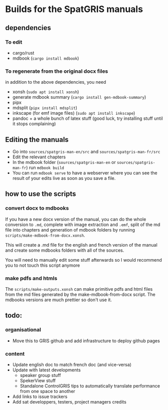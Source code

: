 # Builds for the SpatGRIS manuals

## dependencies
### To edit
- cargo/rust
- mdbook (`cargo install mdbook`)

### To regenerate from the original docx files

in addition to the above dependencies, you need

- xonsh (`sudo apt install xonsh`)
- generate mdbook summary (`cargo install gen-mdbook-summary`)
- pipx
- mdsplit (`pipx install mdsplit`)
- inkscape (for emf image files) (`sudo apt install inkscape`)
- pandoc + a whole bunch of latex stuff (good luck, try installing stuff until it stops complaining)

## Editing the manuals

- Go into `sources/spatgris-man-en/src` and `sources/spatgris-man-fr/src`
- Edit the relevant chapters
- In the mdbook folder (`sources/spatgris-man-en` or `sources/spatgris-man-fr`) run `mdbook build`
- You can run `mdbook serve` to have a webserver where you can see the result of your edits live as soon as you save a file.

## how to use the scripts
### convert docx to mdbooks

If you have a new docx version of the manual, you can do the whole conversion to `.md`, complete with image extraction and `.emf`, split of the md file into chapters and generation of mdbook folders by running `scripts/make-mdbook-from-docx.xonsh`.

This will create a .md file for the english and french version of the manual and create some mdbooks folders with all of the sources.

You will need to manually edit some stuff afterwards so I would recommend you to not touch this script anymore

### make pdfs and htmls

The `scripts/make-outputs.xonsh` can make primitive pdfs and html files from the md files generated by the make-mdbook-from-docx script. The mdbooks versions are much prettier so don't use it.

## todo:
### organisational
- Move this to GRIS github and add infrastructure to deploy github pages
### content
- Update english doc to match french doc (and vice-versa)
- Update with latest developments
  - speaker group stuff
  - SpekerView stuff
  - Standalone ControlGRIS tips to automatically translate performance from one space to another
- Add links to issue trackers
- Add sat developpers, testers, project managers credits
